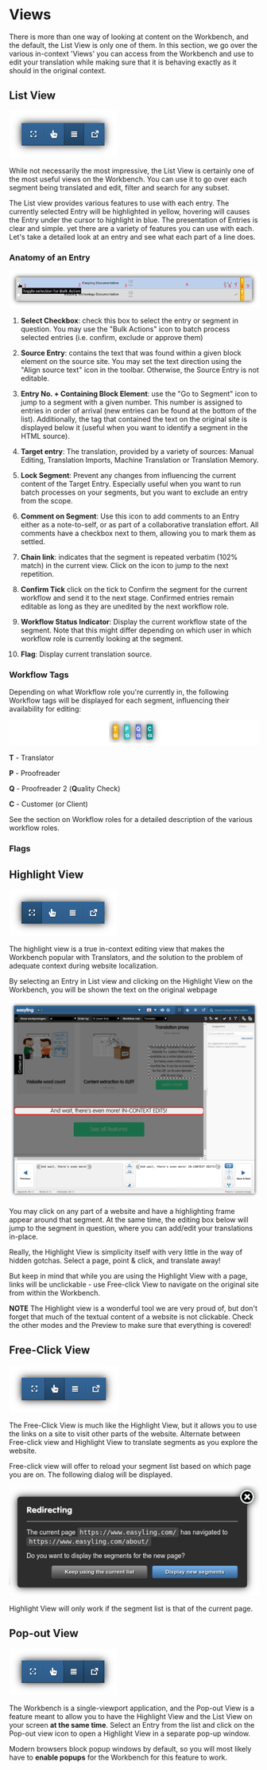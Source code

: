 # Views

There is more than one way of looking at content on the Workbench, and
the default, the List View is only one of them. In this section, we go
over the various in-context 'Views' you can access from the Workbench
and use to edit your translation while making sure that it is behaving
exactly as it should in the original context.

## List View

![List View Icon](/img/workbench/listview_icon.png)

While not necessarily the most impressive, the List View is certainly
one of the most useful views on the Workbench. You can use it to go
over each segment being translated and edit, filter and search for any
subset. 

The List view provides various features to use with each entry. The
currently selected Entry will be highlighted in yellow, hovering will
causes the Entry under the cursor to highlight in blue. The
presentation of Entries is clear and simple. yet there are a variety
of features you can use with each. Let's take a detailed look at an
entry and see what each part of a line does.

### Anatomy of an Entry

![Segment](/img/workbench/segment_list_view.png)

1. **Select Checkbox**: check this box to select the entry or segment
   in question. You may use the "Bulk Actions" icon to batch process
   selected entries (i.e. confirm, exclude or approve them)

2. **Source Entry**: contains the text that was found within a given
   block element on the source site. You may set the text direction
   using the "Align source text" icon in the toolbar. Otherwise, the
   Source Entry is not editable.

3. **Entry No. + Containing Block Element**: use the "Go to Segment"
   icon to jump to a segment with a given number. This number is
   assigned to entries in order of arrival (new entries can be found
   at the bottom of the list). Additionally, the tag that contained
   the text on the original site is displayed below it (useful when
   you want to identify a segment in the HTML source).

4. **Target entry**: The translation, provided by a variety of
   sources: Manual Editing, Translation Imports, Machine Translation
   or Translation Memory.

5. **Lock Segment**: Prevent any changes from influencing the current
   content of the Target Entry. Especially useful when you want to run
   batch processes on your segments, but you want to exclude an entry
   from the scope.

6. **Comment on Segment**: Use this icon to add comments to an Entry
   either as a note-to-self, or as part of a collaborative translation
   effort. All comments have a checkbox next to them, allowing you to
   mark them as settled.

7. **Chain link**: indicates that the segment is repeated verbatim
   (102% match) in the current view. Click on the icon to jump to the
   next repetition.

8. **Confirm Tick** click on the tick to Confirm the segment for the
   current workflow and send it to the next stage. Confirmed entries
   remain editable as long as they are unedited by the next workflow
   role.

9. **Workflow Status Indicator**: Display the current workflow state
   of the segment. Note that this might differ depending on which user
   in which workflow role is currently looking at the segment.

10. **Flag**: Display current translation source.

### Workflow Tags

Depending on what Workflow role you're currently in, the following
Workflow tags will be displayed for each segment, influencing their
availability for editing:

![Workflow Tags](/img/workbench/workflow_tags.png)

**T** - Translator

**P** - Proofreader

**Q** - Proofreader 2 (**Q**uality Check)

**C** - Customer (or Client)

See the section on Workflow roles for a detailed description of the
various workflow roles.

### Flags

## Highlight View

![Highlight View Icon](/img/workbench/highlight_view_icon.png)

The highlight view is a true in-context editing view that makes the
Workbench popular with Translators, and _the_ solution to the problem
of adequate context during website localization. 

By selecting an Entry in List view and clicking on the Highlight View
on the Workbench, you will be shown the text on the original webpage

![Highlight View](/img/workbench/highlight_view.png)

You may click on any part of a website and have a highlighting frame
appear around that segment. At the same time, the editing box below
will jump to the segment in question, where you can add/edit your
translations in-place. 

Really, the Highlight View is simplicity itself with very little in
the way of hidden gotchas. Select a page, point & click, and translate
away!

But keep in mind that while you are using the Highlight View with a
page, links will be unclickable - use Free-click View to navigate on
the original site from within the Workbench.

**NOTE** The Highlight view is a wonderful tool we are very proud of,
but don't forget that much of the textual content of a website is not
clickable. Check the other modes and the Preview to make sure that
everything is covered!

## Free-Click View

![Free-click View Icon](/img/workbench/free_click_view_icon.png)

The Free-Click View is much like the Highlight View, but it allows you
to use the links on a site to visit other parts of the
website. Alternate between Free-click view and Highlight View to
translate segments as you explore the website.

Free-click view will offer to reload your segment list based on which
page you are on. The following dialog will be displayed.

![Reload Segment List](/img/workbench/reload_segments_redirecting.png)

Highlight View will only work if the segment list is that of the
current page.

## Pop-out View

![Pop-out View Icon](/img/workbench/popout_view_icon.png)

The Workbench is a single-viewport application, and the Pop-out View
is a feature meant to allow you to have the Highlight View and the
List View on your screen **at the same time**. Select an Entry from
the list and click on the Pop-out view icon to open a Highlight View
in a separate pop-up window.

Modern browsers block popup windows by default, so you will most
likely have to **enable popups** for the Workbench for this feature to
work.
